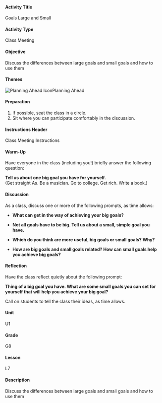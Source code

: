 #### Activity Title
Goals Large and Small
#### Activity Type
Class Meeting
#### Objective
Discuss the differences between large goals and small goals and how to use them
#### Themes
![Planning Ahead Icon](http://v5cmservice.secondstep.org/MS3TP_IMAGES/SKILLS/SKILLS_SMALL_IMAGES/planning-ahead-sm.png)Planning Ahead
 

#### Preparation
1. If possible, seat the class in a circle.
2. Sit where you can participate comfortably in the discussion.

#### Instructions Header
Class Meeting Instructions
#### Warm-Up
Have everyone in the class (including you!) briefly answer the following question: 

**Tell us about one big goal you have for yourself.**<br/>
            (Get straight As. Be a musician. Go to college. Get rich. Write a book.)
#### Discussion
As a class, discuss one or more of the following prompts, as time allows:


-  **What can get in the way of achieving your big goals?**

-  **Not all goals have to be big. Tell us about a small, simple goal you have.**

-  **Which do you think are more useful, big goals or small goals? Why?**

-  **How are big goals and small goals related? How can small goals help you achieve big goals?**
#### Reflection
Have the class reflect quietly about the following prompt:

**Thing of a big goal you have. What are some small goals you can set for yourself that will help you achieve your big goal?**

Call on students to tell the class their ideas, as time allows.
#### Unit
U1
#### Grade
G8
#### Lesson
L7
#### Description
Discuss the differences between large goals and small goals and how to use them
